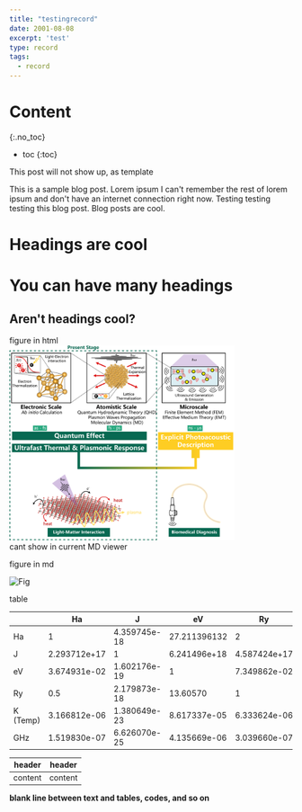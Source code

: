 ```yaml
---
title: "testingrecord"
date: 2001-08-08
excerpt: 'test'
type: record
tags:
  - record
---
```


Content
=====
{:.no_toc}

* toc
{:toc}

This post will not show up, as template

This is a sample blog post. Lorem ipsum I can't remember the rest of lorem ipsum and don't have an internet connection right now. Testing testing testing this blog post. Blog posts are cool.

Headings are cool
======

You can have many headings
======

Aren't headings cool?
------

figure in html
<br/><img src='/images/DataFig/2024Nov/LHUMMSM-Abstract-Diagram_low.png' width="400"><br/>
cant show in current MD viewer

figure in md

![Fig](/images/DataFig/2024Nov/AuABINITData.png)

table

|    | Ha | J | eV | Ry | K (Temp) | GHz |
| ----|----|---|---|---|------|---|
| Ha | 1  | 4.359745e-18| 27.211396132 | 2 | 3.157750e+05 | 6.579684e+06|
|J|2.293712e+17|1|6.241496e+18|4.587424e+17|7.242969e+22|1.509190e+24|
|eV|3.674931e-02|1.602176e-19|1|7.349862e-02|1.160451e+04|2.417988e+05|
|Ry|0.5|2.179873e-18|13.60570|1|1.578875e+05|3.289842e+06|
|K (Temp)|3.166812e-06|1.380649e-23|8.617337e-05|6.333624e-06|1|2.083662e+01|
|GHz|1.519830e-07|6.626070e-25|4.135669e-06|3.039660e-07|4.799243e-02|1|

|header |header |
|-------|-------|
|content|content|

**blank line between text and tables, codes, and so on**
<br/><img src='' width="400">